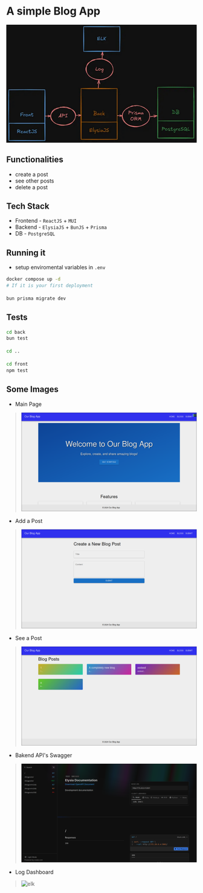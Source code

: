 # A simple Blog App

![schema](images/schema.png)

## Functionalities

- create a post
- see other posts
- delete a post

## Tech Stack

- Frontend - `ReactJS` + `MUI`
- Backend - `ElysiaJS` + `BunJS` + `Prisma`
- DB - `PostgreSQL`

## Running it

- setup enviromental variables in `.env`

```bash
docker compose up -d
# If it is your first deployment

bun prisma migrate dev
```

## Tests

```bash
cd back
bun test

cd ..

cd front
npm test
```

## Some Images

- Main Page

> ![alt text](images/main.png)

- Add a Post

> ![alt text](images/add.png)

- See a Post

> ![alt text](images/posts.png)

- Bakend API's Swagger

> ![alt text](images/swagger.png)

- Log Dashboard

> ![elk](images/elk.png.png)